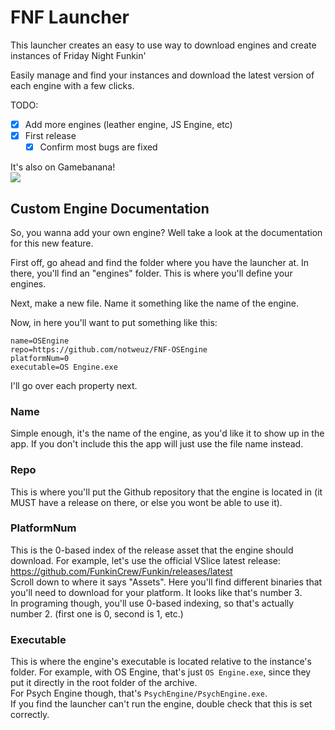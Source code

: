 # FNF Launcher
This launcher creates an easy to use way to download engines and create instances of Friday Night Funkin'

Easily manage and find your instances and download the latest version of each engine with a few clicks.

TODO:  
- [x] Add more engines (leather engine, JS Engine, etc)  
- [x] First release
	- [x] Confirm most bugs are fixed

It's also on Gamebanana!  
[![](https://gamebanana.com/tools/embeddables/19676?type=large)](https://gamebanana.com/tools/19676)

## Custom Engine Documentation
So, you wanna add your own engine? Well take a look at the documentation for this new feature.  

First off, go ahead and find the folder where you have the launcher at. In there, you'll find an "engines" folder. This is where you'll define your engines.  

Next, make a new file. Name it something like the name of the engine.  

Now, in here you'll want to put something like this:  
```
name=OSEngine
repo=https://github.com/notweuz/FNF-OSEngine
platformNum=0
executable=OS Engine.exe
```
I'll go over each property next.

### Name
Simple enough, it's the name of the engine, as you'd like it to show up in the app. If you don't include this the app will just use the file name instead.

### Repo
This is where you'll put the Github repository that the engine is located in (it MUST have a release on there, or else you wont be able to use it).

### PlatformNum
This is the 0-based index of the release asset that the engine should download. For example, let's use the official VSlice latest release: https://github.com/FunkinCrew/Funkin/releases/latest  
Scroll down to where it says "Assets". Here you'll find different binaries that you'll need to download for your platform. It looks like that's number 3.  
In programing though, you'll use 0-based indexing, so that's actually number 2. (first one is 0, second is 1, etc.)

### Executable
This is where the engine's executable is located relative to the instance's folder. For example, with OS Engine, that's just `OS Engine.exe`, since they put it directly in the root folder of the archive.  
For Psych Engine though, that's `PsychEngine/PsychEngine.exe`.  
If you find the launcher can't run the engine, double check that this is set correctly.